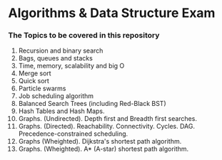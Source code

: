 # Algorithms & Data Structure Exam

### The Topics to be covered in this repository
1) Recursion and binary search
2) Bags, queues and stacks
3) Time, memory, scalability and big O
4) Merge sort
5) Quick sort
6) Particle swarms
7) Job scheduling algorithm
8) Balanced Search Trees (including Red-Black BST)
9) Hash Tables and Hash Maps.
10) Graphs. (Undirected). Depth first and Breadth first searches.
11) Graphs. (Directed). Reachability. Connectivity. Cycles. DAG. Precedence-constrained scheduling.
12) Graphs (Wheighted). Dijkstra's shortest path algorithm.
13) Graphs. (Wheighted). A* (A-star) shortest path algorithm.
